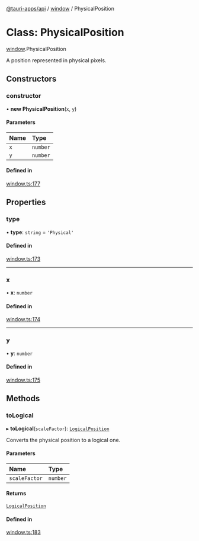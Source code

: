 [@tauri-apps/api](../README.md) / [window](../modules/window.md) / PhysicalPosition

# Class: PhysicalPosition

[window](../modules/window.md).PhysicalPosition

A position represented in physical pixels.

## Constructors

### constructor

• **new PhysicalPosition**(`x`, `y`)

#### Parameters

| Name | Type |
| :------ | :------ |
| `x` | `number` |
| `y` | `number` |

#### Defined in

[window.ts:177](https://github.com/tauri-apps/tauri/blob/cf22f4c/tooling/api/src/window.ts#L177)

## Properties

### type

• **type**: `string` = `'Physical'`

#### Defined in

[window.ts:173](https://github.com/tauri-apps/tauri/blob/cf22f4c/tooling/api/src/window.ts#L173)

___

### x

• **x**: `number`

#### Defined in

[window.ts:174](https://github.com/tauri-apps/tauri/blob/cf22f4c/tooling/api/src/window.ts#L174)

___

### y

• **y**: `number`

#### Defined in

[window.ts:175](https://github.com/tauri-apps/tauri/blob/cf22f4c/tooling/api/src/window.ts#L175)

## Methods

### toLogical

▸ **toLogical**(`scaleFactor`): [`LogicalPosition`](window.LogicalPosition.md)

Converts the physical position to a logical one.

#### Parameters

| Name | Type |
| :------ | :------ |
| `scaleFactor` | `number` |

#### Returns

[`LogicalPosition`](window.LogicalPosition.md)

#### Defined in

[window.ts:183](https://github.com/tauri-apps/tauri/blob/cf22f4c/tooling/api/src/window.ts#L183)
